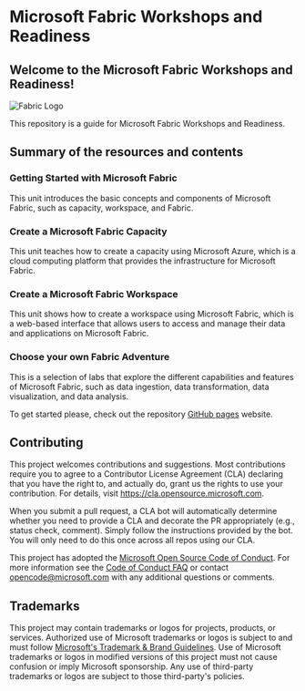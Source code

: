 # Microsoft Fabric Workshops and Readiness


## Welcome to the Microsoft Fabric Workshops and Readiness! 

![Fabric Logo](./docs/media/android-chrome-192x192.png)

This repository is a guide for Microsoft Fabric Workshops and Readiness. 

## Summary of the resources and contents

### Getting Started with Microsoft Fabric

This unit introduces the basic concepts and components of Microsoft Fabric, such as capacity, workspace, and Fabric.

### Create a Microsoft Fabric Capacity

This unit teaches how to create a capacity using Microsoft Azure, which is a cloud computing platform that provides the infrastructure for Microsoft Fabric.

### Create a Microsoft Fabric Workspace

This unit shows how to create a workspace using Microsoft Fabric, which is a web-based interface that allows users to access and manage their data and applications on Microsoft Fabric.

### Choose your own Fabric Adventure

This is a selection of labs that explore the different capabilities and features of Microsoft Fabric, such as data ingestion, data transformation, data visualization, and data analysis.


To get started please, check out the repository [GitHub pages](https://microsoft.github.io/Fabric_Workshops/?WT.mc_id=academic-114547-leestott) website.


## Contributing

This project welcomes contributions and suggestions.  Most contributions require you to agree to a
Contributor License Agreement (CLA) declaring that you have the right to, and actually do, grant us
the rights to use your contribution. For details, visit https://cla.opensource.microsoft.com.

When you submit a pull request, a CLA bot will automatically determine whether you need to provide
a CLA and decorate the PR appropriately (e.g., status check, comment). Simply follow the instructions
provided by the bot. You will only need to do this once across all repos using our CLA.

This project has adopted the [Microsoft Open Source Code of Conduct](https://opensource.microsoft.com/codeofconduct/).
For more information see the [Code of Conduct FAQ](https://opensource.microsoft.com/codeofconduct/faq/) or
contact [opencode@microsoft.com](mailto:opencode@microsoft.com) with any additional questions or comments.

## Trademarks

This project may contain trademarks or logos for projects, products, or services. Authorized use of Microsoft 
trademarks or logos is subject to and must follow 
[Microsoft's Trademark & Brand Guidelines](https://www.microsoft.com/en-us/legal/intellectualproperty/trademarks/usage/general).
Use of Microsoft trademarks or logos in modified versions of this project must not cause confusion or imply Microsoft sponsorship.
Any use of third-party trademarks or logos are subject to those third-party's policies.
